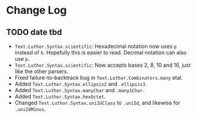 Change Log
==========

TODO date tbd
-------------
 * `Text.Luthor.Syntax.scientific`: Hexadecimal notation now uses `p` instead of `h`.
   Hopefully this is easier to read.
   Decimal notation can also use `p`.
 * `Text.Luthor.Syntax.scientific`: Now accepts bases 2, 8, 10 and 16, just like the other parsers.
 * Fixed failure-to-backtrack bug in `Text.Luthor.Combinators.many` etal.
 * Added `Text.Luthor.Syntax.ellipsis2` and `.ellipsis3`.
 * Added `Text.Luthor.Syntax.manyChar` and `.many1Char`.
 * Added `Text.Luthor.Syntax.hexOctet`.
 * Changed `Text.Luthor.Syntax.uniIdClass` to `.uniId`, and likewise for `.uniIdMinus`.